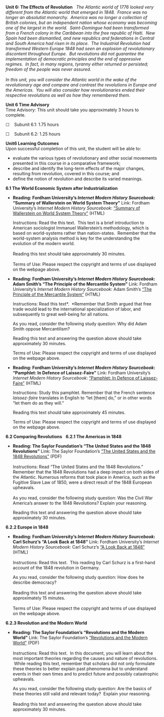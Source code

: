 **Unit 6: The Effects of Revolution** <span id="6"></span> 
*The Atlantic world of 1776 looked very different from the Atlantic
world that emerged in 1848.  France was no longer an absolutist
monarchy.  America was no longer a collection of British colonies, but
an independent nation whose economy was becoming one of the largest in
the world.  Saint-Domingue had been transformed from a French colony in
the Caribbean into the free republic of Haiti.  New Spain had been
dismantled, and new republics and federations in Central and South
America had risen in its place.  The Industrial Revolution had
transformed Western Europe 1848 had seen an explosion of revolutionary
discontent throughout Europe.  But revolutions did not guarantee the
implementation of democratic principles and the end of oppressive
regimes.  In fact, in many regions, tyranny either returned or
persisted; freedom of the people was never assured.*  
          
 *In this unit, you will consider the Atlantic world in the wake of the
revolutionary age and compare and contrast the revolutions in Europe and
the Americas.  You will also consider how revolutionaries ended their
respective revolutions as well as how they remembered them.*

**Unit 6 Time Advisory**  
Time Advisory: This unit should take you approximately 3 hours to
complete.  
  
 ☐    Subunit 6.1: 1.75 hours  
  
 ☐    Subunit 6.2: 1.25 hours  

**Unit6 Learning Outcomes**  
Upon successful completion of this unit, the student will be able to:
-   evaluate the various types of revolutionary and other social
    movements presented in this course in a comparative framework;
-   describe and identify the long-term effects of the major changes,
    resulting from revolution, covered in this course; and
-   define the notion of revolution and describe its varied meanings.

**6.1 The World Economic System after Industrialization** <span
id="6.1"></span> 
-   **Reading: Fordham University’s *Internet Modern History
    Sourcebook*: “Summary of Wallerstein on World System Theory”**
    Link: Fordham University’s *Internet Modern History Sourcebook*:
    [“Summary of Wallerstein on World System
    Theory”](http://www.fordham.edu/halsall/mod/Wallerstein.asp)
    (HTML)  
      
     Instructions: Read the this text.  This text is a brief
    introduction to American sociologist Immanuel Wallerstein’s
    methodology, which is based on world-systems rather than
    nation-states.  Remember that the world-system analysis method is
    key for the understanding the evolution of the modern world.  
        
     Reading this text should take approximately 30 minutes.  
        
     Terms of Use: Please respect the copyright and terms of use
    displayed on the webpage above.

-   **Reading: Fordham University’s *Internet Modern History
    Sourcebook*: Adam Smith’s “The Principle of the Mercantile System”**
    Link: Fordham University’s *Internet Modern History Sourcebook*:
    Adam Smith’s [“The Principle of the Mercantile
    System”](http://www.fordham.edu/halsall/mod/1776asmith-mercsys.asp)
    (HTML)  
      
     Instructions: Read this text*.  *Remember that Smith argued that
    free trade would lead to the international specialization of labor,
    and subsequently to great well-being for all nations.  
      
     As you read, consider the following study question: Why did Adam
    Smith oppose Mercantilism?  
      
     Reading this text and answering the question above should take
    approximately 30 minutes.  
      
     Terms of Use: Please respect the copyright and terms of use
    displayed on the webpage above.

-   **Reading: Fordham University’s *Internet Modern History
    Sourcebook*: “Pamphlet: In Defence of Laissez-Faire”**
    Link: Fordham University’s *Internet Modern History Sourcebook*:
    [“Pamphlet: In Defence of
    Laissez-Faire”](http://www.fordham.edu/halsall/mod/1840laissezfaire.asp)
    (HTML)  
      
     Instructions: Study this pamphlet. Remember that the French
    sentence *laissez-faire* translates in English to “let [them] do,”
    or in other words “let them do as they will.”  
      
     Reading this text should take approximately 45 minutes.  
      
     Terms of Use: Please respect the copyright and terms of use
    displayed on the webpage above.

**6.2 Comparing Revolutions** <span id="6.2"></span> 
**6.2.1 The Americas in 1848** <span id="6.2.1"></span> 
-   **Reading: The Saylor Foundation’s “The United States and the 1848
    Revolutions”**
    Link: The Saylor Foundation’s [“The United States and the 1848
    Revolutions”](https://resources.saylor.org/archived/wp-content/uploads/2012/11/HIST303-6.2.1-USand1848Revolutions-FINAL.pdf)
    (PDF)  
        
     Instructions: Read “The United States and the 1848 Revolutions.”
    Remember that the 1848 Revolutions had a deep impact on both sides
    of the Atlantic. Numerous reforms that took place in America, such
    as the Fugitive Slave Law of 1850, were a direct result of the 1848
    European upheavals.  
        
     As you read, consider the following study question: Was the Civil
    War America’s answer to the 1848 Revolutions? Explain your
    reasoning.  
      
     Reading this text and answering the question above should take
    approximately 30 minutes.

**6.2.2 Europe in 1848** <span id="6.2.2"></span> 
-   **Reading: Fordham University’s *Internet Modern History
    Sourcebook*: Carl Schurz’s “A Look Back at 1848”**
    Link: Fordham University’s *Internet Modern History Sourcebook*:
    Carl Schurz’s [“A Look Back at
    1848”](http://www.fordham.edu/halsall/mod/1848schurz.asp) (HTML)  
        
     Instructions: Read this text.  This reading by Carl Schurz is a
    first-hand account of the 1848 revolution in Germany.  
      
     As you read, consider the following study question: How does he
    describe democracy?  
        
     Reading this text and answering the question above should take
    approximately 15 minutes.  
        
     Terms of Use: Please respect the copyright and terms of use
    displayed on the webpage above.

**6.2.3 Revolution and the Modern World** <span id="6.2.3"></span> 
-   **Reading: The Saylor Foundation’s “Revolutions and the Modern
    World”**
    Link: The Saylor Foundation’s [“Revolutions and the Modern
    World”](https://resources.saylor.org/archived/wp-content/uploads/2013/02/HIST303-6.2.3-Revolution-and-the-Modern-World.pdf)
    (PDF)  
        
     Instructions: Read this text.  In this document, you will learn
    about the most important theories regarding the causes and nature of
    revolutions.  While reading this text, remember that scholars did
    not only formulate these theories to better explain past phenomena
    but to understand events in their own times and to predict future
    and possibly catastrophic upheavals.  
      
     As you read, consider the following study question: Are the basics
    of these theories still valid and relevant today?  Explain your
    reasoning.  
        
     Reading this text and answering the question above should take
    approximately 30 minutes.


